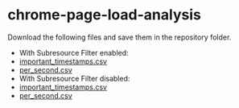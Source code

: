 # chrome-page-load-analysis

Download the following files and save them in the repository folder.
* With Subresource Filter enabled:
 * [important_timestamps.csv](https://drive.google.com/file/d/1GIxdatHZeMINjrEry29KERqGY0ROZ2Rt/view?usp=sharing)
 * [per_second.csv](https://drive.google.com/file/d/1xhNZyEs027fWf1ntZqk-PWGzpjUm0SNp/view?usp=sharing)
* With Subresource Filter disabled:
 * [important_timestamps.csv](https://drive.google.com/file/d/1SX6L0KMihjT7hygJuVMX8wCkhIkVvFj2/view?usp=sharing)
 * [per_second.csv](https://drive.google.com/file/d/1hlc_MV8tHohZIgWZa7G7f7nAltK34JNS/view?usp=sharing)
